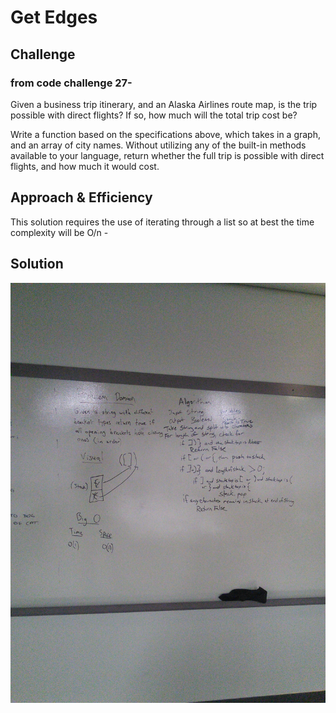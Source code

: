 # Get Edges


## Challenge
### from code challenge 27-
Given a business trip itinerary, and an Alaska Airlines route map, is the trip possible with direct flights? If so, how much will the total trip cost be?

Write a function based on the specifications above, which takes in a graph, and an array of city names. Without utilizing any of the built-in methods available to your language, return whether the full trip is possible with direct flights, and how much it would cost.

## Approach & Efficiency
This solution requires the use of iterating through a list so at best the time complexity will be O/n -


## Solution


![](../../assets/13multi_bracket.jpg)

